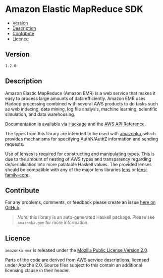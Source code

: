 # Amazon Elastic MapReduce SDK

* [Version](#version)
* [Description](#description)
* [Contribute](#contribute)
* [Licence](#licence)


## Version

`1.2.0`


## Description

Amazon Elastic MapReduce (Amazon EMR) is a web service that makes it
easy to process large amounts of data efficiently. Amazon EMR uses
Hadoop processing combined with several AWS products to do tasks such as
web indexing, data mining, log file analysis, machine learning,
scientific simulation, and data warehousing.

Documentation is available via [Hackage](http://hackage.haskell.org/package/amazonka-emr)
and the [AWS API Reference](http://docs.aws.amazon.com/ElasticMapReduce/latest/API/Welcome.html).

The types from this library are intended to be used with [amazonka](http://hackage.haskell.org/package/amazonka),
which provides mechanisms for specifying AuthN/AuthZ information and sending requests.

Use of lenses is required for constructing and manipulating types.
This is due to the amount of nesting of AWS types and transparency regarding
de/serialisation into more palatable Haskell values.
The provided lenses should be compatible with any of the major lens libraries
[lens](http://hackage.haskell.org/package/lens) or [lens-family-core](http://hackage.haskell.org/package/lens-family-core).

## Contribute

For any problems, comments, or feedback please create an issue [here on GitHub](https://github.com/brendanhay/amazonka/issues).

> _Note:_ this library is an auto-generated Haskell package. Please see `amazonka-gen` for more information.


## Licence

`amazonka-emr` is released under the [Mozilla Public License Version 2.0](http://www.mozilla.org/MPL/).

Parts of the code are derived from AWS service descriptions, licensed under Apache 2.0.
Source files subject to this contain an additional licensing clause in their header.

